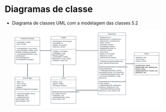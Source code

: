 # Diagramas de classe


* Diagrama de classes UML com a modelagem das classes 5.2


    ![Diagrama UML](https://github.com/DisciplinasProgramacao/lpm-projeto2024-1-advanced-group/blob/diagramaUML/docs/diagramas/UML%20diagrams%206.0.png.png)
   


